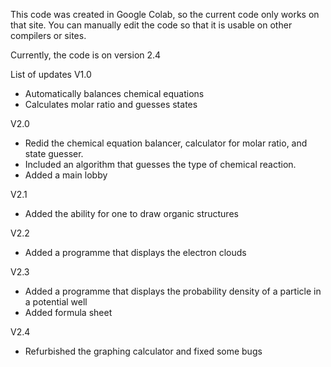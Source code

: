This code was created in Google Colab, so the current code only works on that site.
You can manually edit the code so that it is usable on other compilers or sites.

Currently, the code is on version 2.4

List of updates
V1.0
  - Automatically balances chemical equations
  - Calculates molar ratio and guesses states

V2.0
  - Redid the chemical equation balancer, calculator for molar ratio, and state guesser.
  - Included an algorithm that guesses the type of chemical reaction.
  - Added a main lobby

V2.1
  - Added the ability for one to draw organic structures

V2.2
  - Added a programme that displays the electron clouds

V2.3
  - Added a programme that displays the probability density of a particle in a potential well
  - Added formula sheet

V2.4
  - Refurbished the graphing calculator and fixed some bugs
